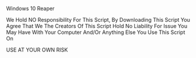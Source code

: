 Windows 10 Reaper


We Hold NO Responsibility For This Script, By Downloading This Script You Agree That We The Creators Of This Script Hold No Liability For Issue You May Have With Your Computer And/Or Anything Else You Use This Script On

USE AT YOUR OWN RISK
